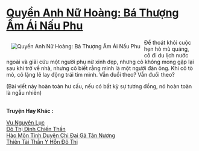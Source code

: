 <a href="https://truyentiki.com/quyen-anh-nu-hoang-ba-thuong-am-ai-nau-phu.30387/" title="Quyền Anh Nữ Hoàng: Bá Thượng Ấm Ái Nấu Phu"><h1>Quyền Anh Nữ Hoàng: Bá Thượng Ấm Ái Nấu Phu</h1></a><div style="display:table"><img align="right" style="float: left; padding: 10px;" src="https://truyentiki.com/a/img/str/src/30387.jpg" alt="Quyền Anh Nữ Hoàng: Bá Thượng Ấm Ái Nấu Phu">Để thoát khỏi cuộc hẹn hò mù quáng, cô đi du lịch nước ngoài và giải cứu một người phụ nữ xinh đẹp, nhưng cô không mong gặp lại sau khi trở về nhà, nhưng cô biết rằng mình là một người đàn ông. Khi cô tò mò, cô lặng lẽ lay động trái tim mình. Vẫn đuổi theo? Vẫn đuổi theo? <p></p> (Bài viết này hoàn toàn hư cấu, nếu có bất kỳ sự tương đồng, nó hoàn toàn là ngẫu nhiên)</div><p><br><b>Truyện Hay Khác :</b></p><a href="https://truyentiki.com/vu-nguyen-luc.30386/" alt="Vu Nguyên Lục">Vu Nguyên Lục</a><br/><a href="https://github.com/nownovels/top500/tree/master/truyenhay/33821/" alt="Đô Thị Đỉnh Chiến Thần">Đô Thị Đỉnh Chiến Thần</a><br/><a href="https://github.com/nownovels/truyenhay/tree/master/truyenhay/30793/README.md" alt="Hào Môn Tình Duyên Chi Đại Gả Tân Nương">Hào Môn Tình Duyên Chi Đại Gả Tân Nương</a><br/><a href="https://github.com/nownovels/top500/tree/master/truyenhay/33537/" alt="Thiên Tài Thần Y Hỗn Đô Thị">Thiên Tài Thần Y Hỗn Đô Thị</a><br/>